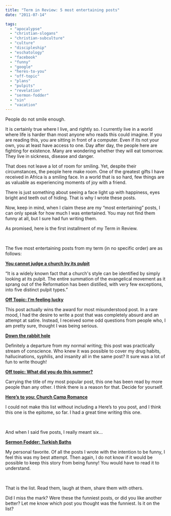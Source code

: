 ```yaml
---
title: "Term in Review: 5 most entertaining posts"
date: "2011-07-14"

tags: 
  - "apocalypse"
  - "christian-slogans"
  - "christian-subculture"
  - "culture"
  - "discipleship"
  - "eschatology"
  - "facebook"
  - "funny"
  - "google"
  - "heres-to-you"
  - "off-topic"
  - "plans"
  - "pulpits"
  - "revelation"
  - "sermon-fodder"
  - "sin"
  - "vacation"
---
```


People do not smile enough.

It is certainly true where I live, and rightly so. I currently live in a world where life is harder than most anyone who reads this could imagine. If you are reading this, you are sitting in front of a computer. Even if its not your own, you at least have access to one. Day after day, the people here are fighting for existence. Many are wondering whether they will eat tomorrow. They live in sickness, disease and danger.

That does not leave a lot of room for smiling. Yet, despite their circumstances, the people here make room. One of the greatest gifts I have received in Africa is a smiling face. In a world that is so hard, few things are as valuable as experiencing moments of joy with a friend.

There is just something about seeing a face light up with happiness, eyes bright and teeth out of hiding. That is why I wrote these posts.

Now, keep in mind, when I claim these are my “most entertaining” posts, I can only speak for how much I was entertained. You may not find them funny at all, but I sure had fun writing them.

As promised, here is the first installment of my Term in Review.

 

The five most entertaining posts from my term (in no specific order) are as follows:

[**You cannot judge a church by its pulpit**](http://blog.keelancook.com/2010/09/you-can-not-judge-a-church-by-its-pulpit.html "You can not judge a church by its pulpit")

“It is a widely known fact that a church's style can be identified by simply looking at its pulpit. The entire summation of the evangelical movement as it sprang out of the Reformation has been distilled, with very few exceptions, into five distinct pulpit types.”

[**Off Topic: I’m feeling lucky**](http://blog.keelancook.com/2011/02/off-topic-im-feeling-lucky.html "Off Topic: I’m Feeling Lucky.")

This post actually wins the award for most misunderstood post. In a rare mood, I had the desire to write a post that was completely absurd and an attempt at satire. Instead, I received some odd questions from people who, I am pretty sure, thought I was being serious.

[**Down the rabbit hole**](http://blog.keelancook.com/2011/01/down-the-rabbit-hole.html "Down the rabbit hole")

Definitely a departure from my normal writing; this post was practically stream of conscience. Who knew it was possible to cover my drug habits, hallucinations, syphilis, and insanity all in the same post? It sure was a lot of fun to write though!

[**Off topic: What did you do this summer?**](http://blog.keelancook.com/2010/09/off-topic-what-did-you-do-this-summer.html "Off topic: What did you do this summer?")

Carrying the title of my most popular post, this one has been read by more people than any other. I think there is a reason for that. Decide for yourself.

[**Here’s to you: Church Camp Romance**](http://blog.keelancook.com/2011/06/heres-to-you-church-camp-romance.html "Here’s to you: Church camp romance")

I could not make this list without including a Here’s to you post, and I think this one is the epitome, so far. I had a great time writing this one.

 

And when I said five posts, I really meant six…

[**Sermon Fodder: Turkish Baths**](http://blog.keelancook.com/2010/08/sermon-fodder-turkish-baths.html "Sermon Fodder – Turkish Baths")

My personal favorite. Of all the posts I wrote with the intention to be funny, I feel this was my best attempt. Then again, I do not know if it would be possible to keep this story from being funny! You would have to read it to understand.

 

That is the list. Read them, laugh at them, share them with others.

Did I miss the mark? Were these the funniest posts, or did you like another better? Let me know which post you thought was the funniest. Is it on the list?
